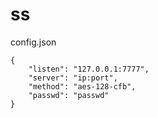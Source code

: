 # ss

config.json
```
{
    "listen": "127.0.0.1:7777",
    "server": "ip:port",
    "method": "aes-128-cfb",
    "passwd": "passwd"
}
```